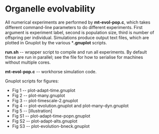 Organelle evolvability
====

All numerical experiments are performed by **mt-evol-pop.c**, which takes different command-line parameters to do different experiments. First argument is experiment label, second is population size, third is number of offspring per individual. Simulations produce output text files, which are plotted in Gnuplot by the various ***.gnuplot** scripts.

**run.sh** -- wrapper script to compile and run all experiments. By default these are run in parallel; see the file for how to serialise for machines without multiple cores.

**mt-evol-pop.c** -- workhorse simulation code.

Gnuplot scripts for figures:
* Fig 1 --  plot-adapt-time.gnuplot
* Fig 2 --  plot-many.gnuplot
* Fig 3 --  plot-timescale-2.gnuplot
* Fig 4 --  plot-evolution.gnuplot and plot-many-dyn.gnuplot
* Fig 5 --  [illustration]
* Fig S1 -- plot-adapt-time-popn.gnuplot
* Fig S2 -- plot-adapt-alts.gnuplot
* Fig S3 -- plot-evolution-bneck.gnuplot
